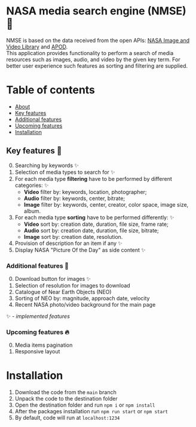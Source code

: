 # NASA media search engine (NMSE) :rocket:
NMSE is based on the data received from the open APIs: [NASA Image and Video Library](https://images.nasa.gov/) and [APOD](https://apod.nasa.gov/apod/astropix.html).  
This application provides functionality to perform a search of media resources such as images, audio, and video by the given key term. For better user experience such features as sorting and filtering are supplied.

# Table of contents
- [About](#nasa-media-search-engine-nmse-rocket)
- [Key features](#key-features-key)
- [Additional features](#additional-features-star2)
- [Upcoming features](upcoming-features-fire)
- [Installation](#installation)

## Key features :key:
0. Searching by keywords  :sparkles:
1. Selection of media types to search for :sparkles:
2. For each media type **filtering** have to be performed by different categories: :sparkles:
   * **Video** filter by: keywords, location, photographer;
   * **Audio** filter by: keywords, center, bitrate;
   * **Image** filter by: keywords, center, creator, color space, image size, album.
3. For each media type **sorting** have to be performed differently: :sparkles:
   * **Video** sort by: creation date, duration, file size, frame rate;
   * **Audio** sort by: creation date, duration, file size, bitrate;
   * **Image** sort by: creation date, resolution.
4. Provision of description for an item if any :sparkles:
5. Display NASA "Picture Of the Day" as side content :sparkles:

### Additional features :star2:
0. Download button for images :sparkles:
1. Selection of resolution for images to download
2. Catalogue of Near Earth Objects (NEO)
3. Sorting of NEO by: magnitude, approach date, velocity
4. Recent NASA photo/video background for the main page

:sparkles: - *implemented features*

### Upcoming features :fire:
0. Media items pagination
1. Responsive layout

# Installation
1. Download the code from the `main` branch 
2. Unpack the code to the destination folder
3. Open the destination folder and run `npm i` or `npm install`
4. After the packages installation run `npm run start` or `npm start`
5. By default, code will run at `localhost:1234` 
